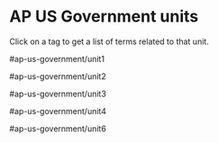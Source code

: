 # AP US Government units

Click on a tag to get a list of terms related to that unit.

#ap-us-government/unit1 

#ap-us-government/unit2 

#ap-us-government/unit3 

#ap-us-government/unit4 

#ap-us-government/unit6 

